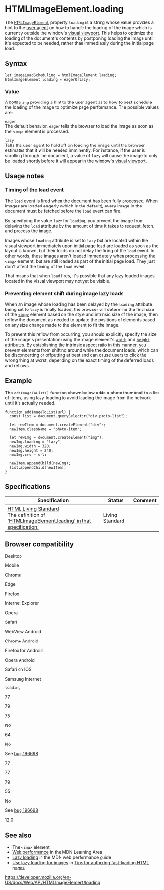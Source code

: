 HTMLImageElement.loading
========================

The [`HTMLImageElement`](../htmlimageelement) property `loading` is a string whose value provides a hint to the [user agent](https://developer.mozilla.org/en-US/docs/Glossary/User_agent) on how to handle the loading of the image which is currently outside the window's [visual viewport](https://developer.mozilla.org/en-US/docs/Glossary/Visual_Viewport). This helps to optimize the loading of the document's contents by postponing loading the image until it's expected to be needed, rather than immediately during the initial page load.

Syntax
------

    let imageLoadScheduling = htmlImageElement.loading;
    htmlImageElement.loading = eagerOrLazy;

### Value

A [`DOMString`](../domstring) providing a hint to the user agent as to how to best schedule the loading of the image to optimize page performance. The possible values are:

`eager`  
The default behavior, `eager` tells the browser to load the image as soon as the `<img>` element is processed.

`lazy`  
Tells the user agent to hold off on loading the image until the browser estimates that it will be needed imminently. For instance, if the user is scrolling through the document, a value of `lazy` will cause the image to only be loaded shortly before it will appear in the window's [visual viewport](https://developer.mozilla.org/en-US/docs/Glossary/Visual_Viewport).

Usage notes
-----------

### Timing of the load event

The [`load`](../window/load_event) event is fired when the document has been fully processed. When images are loaded eagerly (which is the default), every image in the document must be fetched before the `load` event can fire.

By specifying the value `lazy` for `loading`, you prevent the image from delaying the `load` attribute by the amount of time it takes to request, fetch, and process the image.

Images whose `loading` attribute is set to `lazy` but are located within the visual viewport immediately upon initial page load are loaded as soon as the layout is known, but their loads do not delay the firing of the `load` event. In other words, these images aren't loaded immediately when processing the `<img>` element, but are still loaded as part of the initial page load. They just don't affect the timing of the `load` event.

That means that when `load` fires, it's possible that any lazy-loaded images located in the visual viewport may not yet be visible.

### Preventing element shift during image lazy loads

When an image whose loading has been delayed by the `loading` attribute being set to `lazy` is finally loaded, the browser will determine the final size of the [`<img>`](https://developer.mozilla.org/en-US/docs/Web/HTML/Element/img) element based on the style and intrinsic size of the image, then reflow the document as needed to update the positions of elements based on any size change made to the element to fit the image.

To prevent this reflow from occurring, you should explicitly specify the size of the image's presentation using the image element's [`width`](https://developer.mozilla.org/en-US/docs/Web/HTML/Element/img#attr-width) and [`height`](https://developer.mozilla.org/en-US/docs/Web/HTML/Element/img#attr-height) attributes. By establishing the intrinsic aspect ratio in this manner, you prevent elements from shifting around while the document loads, which can be disconcerting or offputting at best and can cause users to click the wrong thing at worst, depending on the exact timing of the deferred loads and reflows.

Example
-------

The `addImageToList()` function shown below adds a photo thumbnail to a list of items, using lazy-loading to avoid loading the image from the network until it's actually needed.

    function addImageToList(url) {
      const list = document.querySelector("div.photo-list");

      let newItem = document.createElement("div");
      newItem.className = "photo-item";

      let newImg = document.createElement("img");
      newImg.loading = "lazy";
      newImg.width = 320;
      newImg.height = 240;
      newImg.src = url;

      newItem.appendChild(newImg);
      list.appendChild(newItem);
    }

Specifications
--------------

<table><thead><tr class="header"><th>Specification</th><th>Status</th><th>Comment</th></tr></thead><tbody><tr class="odd"><td><a href="https://html.spec.whatwg.org/multipage/#attr-img-loading">HTML Living Standard<br />
<span class="small">The definition of 'HTMLImageElement.loading' in that specification.</span></a></td><td><span class="spec-living">Living Standard</span></td><td></td></tr></tbody></table>

Browser compatibility
---------------------

Desktop

Mobile

Chrome

Edge

Firefox

Internet Explorer

Opera

Safari

WebView Android

Chrome Android

Firefox for Android

Opera Android

Safari on IOS

Samsung Internet

`loading`

77

79

75

No

64

No

See [bug 196698](https://webkit.org/b/196698)

77

77

79

55

No

See [bug 196698](https://webkit.org/b/196698)

12.0

See also
--------

-   The [`<img>`](https://developer.mozilla.org/en-US/docs/Web/HTML/Element/img) element
-   [Web performance](https://developer.mozilla.org/en-US/docs/Learn/Performance) in the MDN Learning Area
-   [Lazy loading](https://developer.mozilla.org/en-US/docs/Web/Performance/Lazy_loading) in the MDN web performance guide
-   [Use lazy loading for images](#) in [Tips for authoring fast-loading HTML pages](https://developer.mozilla.org/en-US/docs/Learn/HTML/Howto/Author_fast-loading_HTML_pages)

<a href="https://developer.mozilla.org/en-US/docs/Web/API/HTMLImageElement/loading" class="_attribution-link">https://developer.mozilla.org/en-US/docs/Web/API/HTMLImageElement/loading</a>
